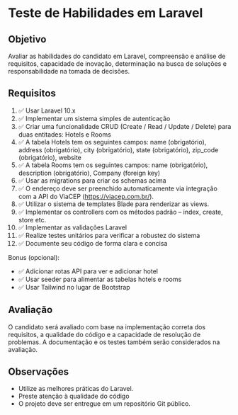 # Teste de Habilidades em Laravel

## Objetivo
Avaliar as habilidades do candidato em Laravel, compreensão e análise de requisitos, capacidade de inovação, determinação na busca de soluções e responsabilidade na tomada de decisões.

## Requisitos
1. ✅ Usar Laravel 10.x
1. ✅ Implementar um sistema simples de autenticação
1. ✅ Criar uma funcionalidade CRUD (Create / Read / Update / Delete) para duas entitades: Hotels e Rooms
1. ✅ A tabela Hotels tem os seguintes campos: name (obrigatório), address (obrigatório), city (obrigatório), state (obrigatório), zip_code (obrigatório), website
1. ✅ A tabela Rooms tem os seguintes campos: name (obrigatório), description (obrigatório), Company (foreign key)
1. ✅ Usar as migrations para criar os schemas acima
1. ✅ O endereço deve ser preenchido automaticamente via integração com a API do ViaCEP (https://viacep.com.br/).
1. ✅ Utilizar o sistema de templates Blade para renderizar as views.
1. ✅ Implementar os controllers com os métodos padrão – index, create, store etc.
1. ✅ Implementar as validações Laravel
1. ✅ Realize testes unitários para verificar a robustez do sistema
1. ✅ Documente seu código de forma clara e concisa

Bonus (opcional):

- ✅ Adicionar rotas API para ver e adicionar hotel
- ✅ Usar seeder para alimentar as tabelas hotels e rooms
- ✅ Usar Tailwind no lugar de Bootstrap

## Avaliação
O candidato será avaliado com base na implementação correta dos requisitos, a qualidade do código e a capacidade de resolução de problemas. A documentação e os testes também serão considerados na avaliação.

## Observações
- Utilize as melhores práticas do Laravel.
- Preste atenção à qualidade do código
- O projeto deve ser entregue em um repositório Git público.
